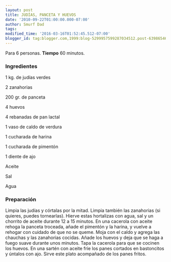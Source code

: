 ```yaml
---
layout: post
title: JUDÍAS, PANCETA Y HUEVOS
date: '2010-09-22T01:00:00.000-07:00'
author: Smurf Dad
tags: 
modified_time: '2016-03-16T01:52:45.512-07:00'
blogger_id: tag:blogger.com,1999:blog-5299957599287034512.post-6398654667465528003
---
```


Para 6 personas.
<b>Tiempo</b> 60 minutos.

<h3>Ingredientes</h3>

1 kg. de judías verdes

2 zanahorias

200 gr. de panceta

4 huevos

4 rebanadas de pan lactal

1 vaso de caldo de verdura

1 cucharada de harina

1 cucharada de pimentón

1 diente de ajo

Aceite

Sal

Agua

<h3>Preparación</h3>

Limpia las judías y córtalas por la mitad. Limpia también las zanahorias (si quieres, puedes tornearlas). Hierve estas hortalizas con agua, sal y un chorrito de aceite durante 12 a 15 minutos. En una cacerola con aceite rehoga la panceta troceada, añade el pimentón y la harina, y vuelve a rehogar con cuidado de que no se queme. Moja con el caldo y agrega las chauchas y las zanahorias cocidas. Añade los huevos y deja que se haga a fuego suave durante unos minutos. Tapa la cacerola para que se cocinen los huevos. En una sartén con aceite fríe los panes cortados en bastoncitos y úntalos con ajo. Sirve este plato acompañado de los panes fritos.

